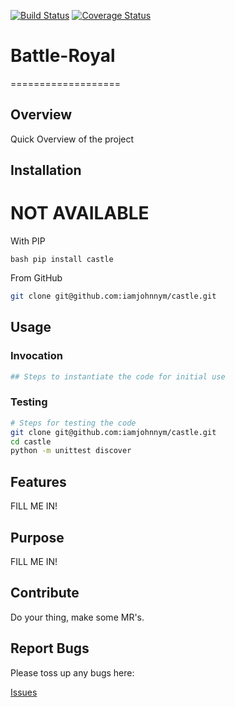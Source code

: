 [![Build Status](https://travis-ci.org/iamjohnnym/castle.svg?branch=master)](https://travis-ci.org/iamjohnnym/castle)
[![Coverage Status](https://coveralls.io/repos/github/iamjohnnym/castle/badge.svg?branch=master)](https://coveralls.io/github/iamjohnnym/castle?branch=master)

# Battle-Royal
===================

## Overview

Quick Overview of the project

## Installation


# NOT AVAILABLE
With PIP

``bash
pip install castle
``

From GitHub

```bash
git clone git@github.com:iamjohnnym/castle.git
```

## Usage

### Invocation

```python
## Steps to instantiate the code for initial use
```

### Testing

```bash
# Steps for testing the code
git clone git@github.com:iamjohnnym/castle.git
cd castle
python -m unittest discover
```

## Features

FILL ME IN!

## Purpose

FILL ME IN!

## Contribute

Do your thing, make some MR's.

## Report Bugs

Please toss up any bugs here:

[Issues](https://github.com/iamjohnnym/castle/issues)

